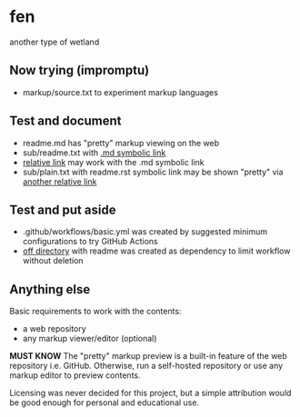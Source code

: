 # fen
another type of wetland

## Now trying (impromptu)

- markup/source.txt to experiment markup languages

## Test and document

- readme.md has "pretty" markup viewing on the web
- sub/readme.txt with [.md symbolic link](sub/readme.md)
- [relative link](sub) may work with the .md symbolic link
- sub/plain.txt with readme.rst symbolic link may be shown
  "pretty" via [another relative link](sub/try/)

## Test and put aside

- .github/workflows/basic.yml was created by suggested
  minimum configurations to try GitHub Actions
- [off directory](off) with readme was created as
  dependency to limit workflow without deletion

## Anything else

Basic requirements to work with the contents:

- a web repository
- any markup viewer/editor (optional)

**MUST KNOW**
The "pretty" markup preview is a built-in feature of the
web repository i.e. GitHub. Otherwise, run a self-hosted
repository or use any markup editor to preview contents.

Licensing was never decided for this project, but a
simple attribution would be good enough for personal
and educational use.
